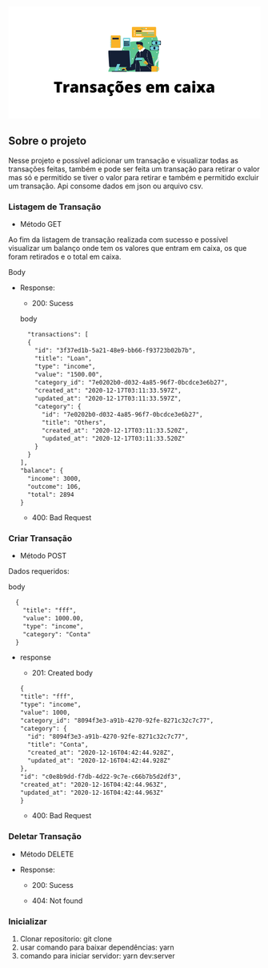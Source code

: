 ![Logo do Markdown](imagesGit/img1.png)

## Sobre o projeto

Nesse projeto e possível adicionar um transação e visualizar todas as transações feitas, também e pode ser feita um transação para retirar o valor mas só e permitido se tiver o valor para retirar e também e permitido excluir um transação.
Api consome dados em json ou arquivo csv.

### Listagem de Transação

* Método GET

Ao fim da listagem de transação realizada com sucesso e possível visualizar um balanço onde tem os valores que entram em caixa, os que foram retirados e o total em caixa.

Body

* Response:
  * 200: Sucess

  body

  ```
    "transactions": [
    {
      "id": "3f37ed1b-5a21-48e9-bb66-f93723b02b7b",
      "title": "Loan",
      "type": "income",
      "value": "1500.00",
      "category_id": "7e0202b0-d032-4a85-96f7-0bcdce3e6b27",
      "created_at": "2020-12-17T03:11:33.597Z",
      "updated_at": "2020-12-17T03:11:33.597Z",
      "category": {
        "id": "7e0202b0-d032-4a85-96f7-0bcdce3e6b27",
        "title": "Others",
        "created_at": "2020-12-17T03:11:33.520Z",
        "updated_at": "2020-12-17T03:11:33.520Z"
      }
    }
  ],
  "balance": {
    "income": 3000,
    "outcome": 106,
    "total": 2894
  }
  ```

  * 400: Bad Request



### Criar Transação

* Método POST

Dados requeridos:

body

```
  {
    "title": "fff",
    "value": 1000.00,
    "type": "income",
    "category": "Conta"
  }
```

* response
  * 201: Created
  body

  ```
  {
  "title": "fff",
  "type": "income",
  "value": 1000,
  "category_id": "8094f3e3-a91b-4270-92fe-8271c32c7c77",
  "category": {
    "id": "8094f3e3-a91b-4270-92fe-8271c32c7c77",
    "title": "Conta",
    "created_at": "2020-12-16T04:42:44.928Z",
    "updated_at": "2020-12-16T04:42:44.928Z"
  },
  "id": "c0e8b9dd-f7db-4d22-9c7e-c66b7b5d2df3",
  "created_at": "2020-12-16T04:42:44.963Z",
  "updated_at": "2020-12-16T04:42:44.963Z"
  }

  ```

  * 400: Bad Request

### Deletar Transação

* Método DELETE

* Response:
  * 200: Sucess

  * 404: Not found


### Inicializar

1. Clonar repositorio: git clone
2. usar comando para baixar dependências: yarn
3. comando para iniciar servidor: yarn dev:server
